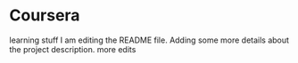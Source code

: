 # Coursera
learning stuff
I am editing the README file. Adding some more details about the project description.
more edits
